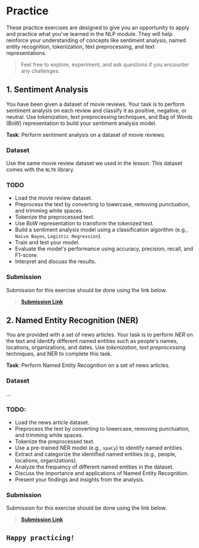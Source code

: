 # Practice
These practice exercises are designed to give you an opportunity to apply and practice what you've learned in the NLP module. They will help reinforce your understanding of concepts like sentiment analysis, named entity recognition, tokenization, text preprocessing, and text representations. 

> Feel free to explore, experiment, and ask questions if you encounter any challenges. 


## 1. Sentiment Analysis

You have been given a dataset of movie reviews. Your task is to perform sentiment analysis on each review and classify it as positive, negative, or neutral. Use tokenization, text preprocessing techniques, and Bag of Words (BoW) representation to build your sentiment analysis model.

**Task**: Perform sentiment analysis on a dataset of movie reviews.

### Dataset
Use the same movie review dataset we used in the lesson. This dataset comes with the `NLTK` library.

### TODO
- Load the movie review dataset.
- Preprocess the text by converting to lowercase, removing punctuation, and trimming white spaces.
- Tokenize the preprocessed text.
- Use BoW representation to transform the tokenized text.
- Build a sentiment analysis model using a classification algorithm (e.g., `Naive Bayes`, `Logistic Regression`).
- Train and test your model.
- Evaluate the model's performance using accuracy, precision, recall, and F1-score.
- Interpret and discuss the results.

### Submission
Submission for this exercise should be done using the link below.

> **[Submission Link]()**

## 2. Named Entity Recognition (NER)
You are provided with a set of news articles. Your task is to perform _NER_ on the text and identify different named entities such as people's names, locations, organizations, and dates. Use _tokenization_, _text preprocessing_ techniques, and NER to complete this task.

**Task**: Perform Named Entity Recognition on a set of news articles.

### Dataset
...

### TODO:
- Load the news article dataset.
- Preprocess the text by converting to lowercase, removing punctuation, and trimming white spaces.
- Tokenize the preprocessed text.
- Use a pre-trained NER model (e.g., `spaCy`) to identify named entities.
- Extract and categorize the identified named entities (e.g., people, locations, organizations).
- Analyze the frequency of different named entities in the dataset.
- Discuss the importance and applications of Named Entity Recognition.
- Present your findings and insights from the analysis.

### Submission
Submission for this exercise should be done using the link below.

> **[Submission Link]()**

## `Happy practicing!`
